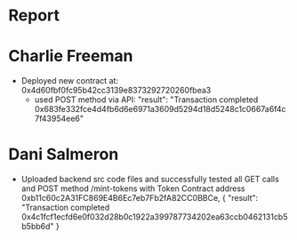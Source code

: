# Report


# Charlie Freeman 
- Deployed new contract at: 0x4d60fbf0fc95b42cc3139e8373292720260fbea3
  - used POST method via API: "result": "Transaction completed 0x683fe332fce4d4fb6d6e6971a3609d5294d18d5248c1c0667a6f4c7f43954ee6"
 
# Dani Salmeron
- Uploaded backend src code files and successfully tested all GET calls and POST method /mint-tokens with Token Contract address 0xb11c60c2A31FC869E4B6Ec7eb7Fb2fA82CC0BBCe,
{
  "result": "Transaction completed 0x4c1fcf1ecfd6e0f032d28b0c1922a399787734202ea63ccb0462131cb5b5bb6d"
}



